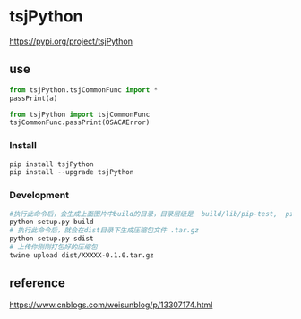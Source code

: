 # tsjPython

https://pypi.org/project/tsjPython

## use

```python
from tsjPython.tsjCommonFunc import *
passPrint(a)

from tsjPython import tsjCommonFunc
tsjCommonFunc.passPrint(OSACAError)
```

### Install

```python
pip install tsjPython
pip install --upgrade tsjPython
```

### Development

```bash
#执行此命令后，会生成上面图片中build的目录，目录层级是  build/lib/pip-test,  pip-test目录下就是你打包文件解压后的结果，可以在此查看打包的代码是否完整
python setup.py build  　　
# 执行此命令后，就会在dist目录下生成压缩包文件 .tar.gz
python setup.py sdist　　  
# 上传你刚刚打包好的压缩包
twine upload dist/XXXXX-0.1.0.tar.gz   
```

## reference

https://www.cnblogs.com/weisunblog/p/13307174.html
